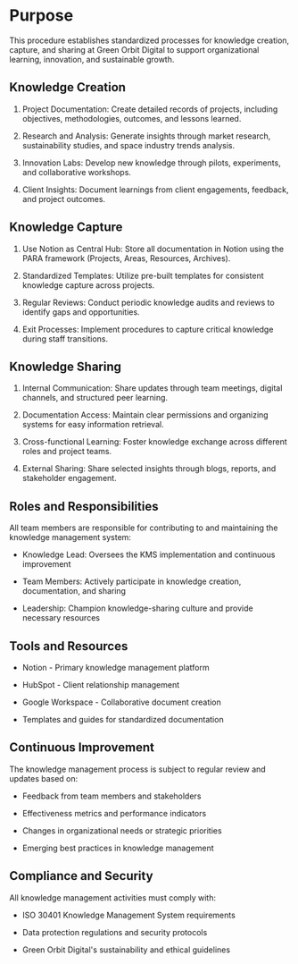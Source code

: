 # Purpose

This procedure establishes standardized processes for knowledge creation, capture, and sharing at Green Orbit Digital to support organizational learning, innovation, and sustainable growth.

## Knowledge Creation

1. Project Documentation: Create detailed records of projects, including objectives, methodologies, outcomes, and lessons learned.

1. Research and Analysis: Generate insights through market research, sustainability studies, and space industry trends analysis.

1. Innovation Labs: Develop new knowledge through pilots, experiments, and collaborative workshops.

1. Client Insights: Document learnings from client engagements, feedback, and project outcomes.

## Knowledge Capture

1. Use Notion as Central Hub: Store all documentation in Notion using the PARA framework (Projects, Areas, Resources, Archives).

1. Standardized Templates: Utilize pre-built templates for consistent knowledge capture across projects.

1. Regular Reviews: Conduct periodic knowledge audits and reviews to identify gaps and opportunities.

1. Exit Processes: Implement procedures to capture critical knowledge during staff transitions.

## Knowledge Sharing

1. Internal Communication: Share updates through team meetings, digital channels, and structured peer learning.

1. Documentation Access: Maintain clear permissions and organizing systems for easy information retrieval.

1. Cross-functional Learning: Foster knowledge exchange across different roles and project teams.

1. External Sharing: Share selected insights through blogs, reports, and stakeholder engagement.

## Roles and Responsibilities

All team members are responsible for contributing to and maintaining the knowledge management system:

- Knowledge Lead: Oversees the KMS implementation and continuous improvement

- Team Members: Actively participate in knowledge creation, documentation, and sharing

- Leadership: Champion knowledge-sharing culture and provide necessary resources

## Tools and Resources

- Notion - Primary knowledge management platform

- HubSpot - Client relationship management

- Google Workspace - Collaborative document creation

- Templates and guides for standardized documentation

## Continuous Improvement

The knowledge management process is subject to regular review and updates based on:

- Feedback from team members and stakeholders

- Effectiveness metrics and performance indicators

- Changes in organizational needs or strategic priorities

- Emerging best practices in knowledge management

## Compliance and Security

All knowledge management activities must comply with:

- ISO 30401 Knowledge Management System requirements

- Data protection regulations and security protocols

- Green Orbit Digital's sustainability and ethical guidelines